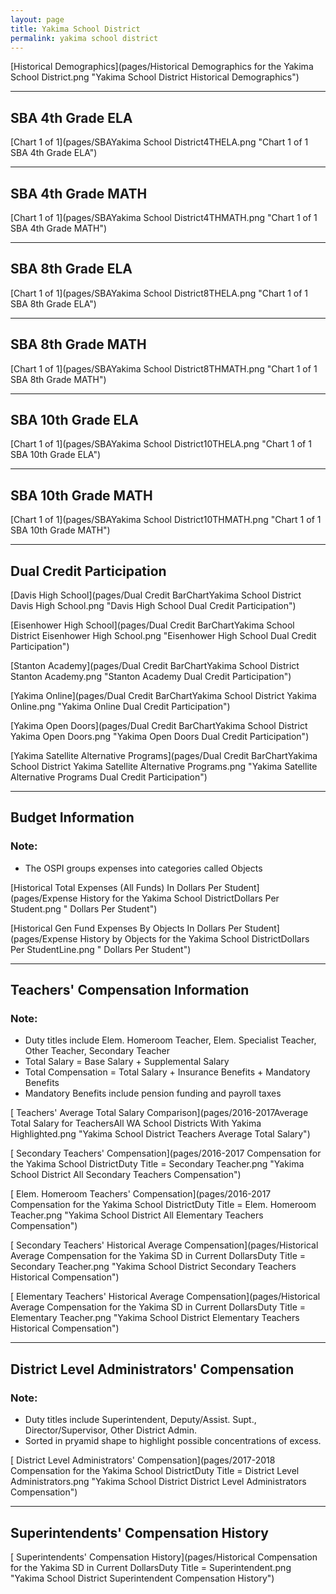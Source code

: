 ```yaml
---
layout: page
title: Yakima School District
permalink: yakima school district
---
```



[Historical Demographics](pages/Historical Demographics for the Yakima School District.png "Yakima School District Historical Demographics")

___

## SBA 4th Grade ELA

[Chart 1 of 1](pages/SBAYakima School District4THELA.png "Chart 1 of 1 SBA 4th Grade ELA")


___

## SBA 4th Grade MATH

[Chart 1 of 1](pages/SBAYakima School District4THMATH.png "Chart 1 of 1 SBA 4th Grade MATH")


___

## SBA 8th Grade ELA

[Chart 1 of 1](pages/SBAYakima School District8THELA.png "Chart 1 of 1 SBA 8th Grade ELA")


___

## SBA 8th Grade MATH

[Chart 1 of 1](pages/SBAYakima School District8THMATH.png "Chart 1 of 1 SBA 8th Grade MATH")


___

## SBA 10th Grade ELA

[Chart 1 of 1](pages/SBAYakima School District10THELA.png "Chart 1 of 1 SBA 10th Grade ELA")


___

## SBA 10th Grade MATH

[Chart 1 of 1](pages/SBAYakima School District10THMATH.png "Chart 1 of 1 SBA 10th Grade MATH")


___

## Dual Credit Participation

[Davis High School](pages/Dual Credit BarChartYakima School District Davis High School.png "Davis High School Dual Credit Participation")

[Eisenhower High School](pages/Dual Credit BarChartYakima School District Eisenhower High School.png "Eisenhower High School Dual Credit Participation")

[Stanton Academy](pages/Dual Credit BarChartYakima School District Stanton Academy.png "Stanton Academy Dual Credit Participation")

[Yakima Online](pages/Dual Credit BarChartYakima School District Yakima Online.png "Yakima Online Dual Credit Participation")

[Yakima Open Doors](pages/Dual Credit BarChartYakima School District Yakima Open Doors.png "Yakima Open Doors Dual Credit Participation")

[Yakima Satellite Alternative Programs](pages/Dual Credit BarChartYakima School District Yakima Satellite Alternative Programs.png "Yakima Satellite Alternative Programs Dual Credit Participation")


___

## Budget Information
### Note:
- The OSPI groups expenses into categories called Objects

[Historical Total Expenses (All Funds) In Dollars Per Student](pages/Expense History for the Yakima School DistrictDollars Per Student.png " Dollars Per Student")

[Historical Gen Fund Expenses By Objects In Dollars Per Student](pages/Expense History by Objects for the Yakima School DistrictDollars Per StudentLine.png " Dollars Per Student")


___

## Teachers' Compensation Information
### Note:
- Duty titles include Elem. Homeroom Teacher, Elem. Specialist Teacher, Other Teacher, Secondary Teacher
- Total Salary = Base Salary + Supplemental Salary
- Total Compensation = Total Salary + Insurance Benefits + Mandatory Benefits
- Mandatory Benefits include pension funding and payroll taxes

[ Teachers' Average Total Salary Comparison](pages/2016-2017Average Total Salary for TeachersAll WA School Districts With Yakima Highlighted.png "Yakima School District Teachers Average Total Salary")

[ Secondary Teachers' Compensation](pages/2016-2017 Compensation for the Yakima School DistrictDuty Title = Secondary Teacher.png "Yakima School District All Secondary Teachers Compensation")

[ Elem. Homeroom Teachers' Compensation](pages/2016-2017 Compensation for the Yakima School DistrictDuty Title = Elem. Homeroom Teacher.png "Yakima School District All Elementary Teachers Compensation")

[ Secondary Teachers' Historical Average Compensation](pages/Historical Average Compensation for the Yakima SD in Current DollarsDuty Title = Secondary Teacher.png "Yakima School District Secondary Teachers Historical Compensation")

[ Elementary Teachers' Historical Average Compensation](pages/Historical Average Compensation for the Yakima SD in Current DollarsDuty Title = Elementary Teacher.png "Yakima School District Elementary Teachers Historical Compensation")


___

## District Level Administrators' Compensation

### Note:
- Duty titles include Superintendent, Deputy/Assist. Supt., Director/Supervisor, Other District Admin.
- Sorted in pryamid shape to highlight possible concentrations of excess.

[ District Level Administrators' Compensation](pages/2017-2018 Compensation for the Yakima School DistrictDuty Title = District Level Administrators.png "Yakima School District District Level Administrators Compensation")


___

## Superintendents' Compensation History

[ Superintendents' Compensation History](pages/Historical Compensation for the Yakima SD in Current DollarsDuty Title = Superintendent.png "Yakima School District Superintendent Compensation History")

